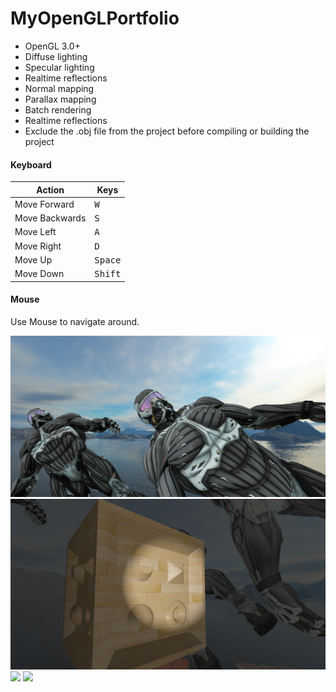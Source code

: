 # MyOpenGLPortfolio

+ OpenGL 3.0+
+ Diffuse lighting
+ Specular lighting
+ Realtime reflections
+ Normal mapping
+ Parallax mapping 
+ Batch rendering 
+ Realtime reflections
+ Exclude the .obj file from the project before compiling or building the project

#### Keyboard
| Action | Keys |
|--------|------|
|Move Forward|<KBD>W</KBD>|
|Move Backwards|<KBD>S</KBD>|
|Move Left|<KBD>A</KBD>|
|Move Right|<KBD>D</KBD>|
|Move Up|<KBD>Space</KBD>|
|Move Down|<KBD>Shift</KBD>|

#### Mouse
Use Mouse to navigate around.

![](ScreenShots/screenshot0.png)
![](ScreenShots/screenshot3.png)
![](ScreenShots/screenshot_normal.GIF)
![](ScreenShots/screenshot_refl.GIF)

